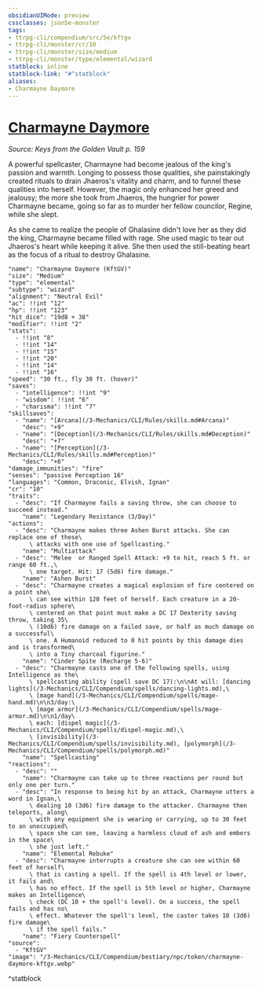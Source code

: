 ```yaml
---
obsidianUIMode: preview
cssclasses: json5e-monster
tags:
- ttrpg-cli/compendium/src/5e/kftgv
- ttrpg-cli/monster/cr/10
- ttrpg-cli/monster/size/medium
- ttrpg-cli/monster/type/elemental/wizard
statblock: inline
statblock-link: "#^statblock"
aliases:
- Charmayne Daymore
---
```

# [Charmayne Daymore](3-Mechanics\CLI\Compendium\bestiary\npc/charmayne-daymore-kftgv.md)
*Source: Keys from the Golden Vault p. 159*  

A powerful spellcaster, Charmayne had become jealous of the king's passion and warmth. Longing to possess those qualities, she painstakingly created rituals to drain Jhaeros's vitality and charm, and to funnel these qualities into herself. However, the magic only enhanced her greed and jealousy; the more she took from Jhaeros, the hungrier for power Charmayne became, going so far as to murder her fellow councilor, Regine, while she slept.

As she came to realize the people of Ghalasine didn't love her as they did the king, Charmayne became filled with rage. She used magic to tear out Jhaeros's heart while keeping it alive. She then used the still-beating heart as the focus of a ritual to destroy Ghalasine.

```statblock
"name": "Charmayne Daymore (KftGV)"
"size": "Medium"
"type": "elemental"
"subtype": "wizard"
"alignment": "Neutral Evil"
"ac": !!int "12"
"hp": !!int "123"
"hit_dice": "19d8 + 38"
"modifier": !!int "2"
"stats":
  - !!int "8"
  - !!int "14"
  - !!int "15"
  - !!int "20"
  - !!int "14"
  - !!int "16"
"speed": "30 ft., fly 30 ft. (hover)"
"saves":
  - "intelligence": !!int "9"
  - "wisdom": !!int "6"
  - "charisma": !!int "7"
"skillsaves":
  - "name": "[Arcana](/3-Mechanics/CLI/Rules/skills.md#Arcana)"
    "desc": "+9"
  - "name": "[Deception](/3-Mechanics/CLI/Rules/skills.md#Deception)"
    "desc": "+7"
  - "name": "[Perception](/3-Mechanics/CLI/Rules/skills.md#Perception)"
    "desc": "+6"
"damage_immunities": "fire"
"senses": "passive Perception 16"
"languages": "Common, Draconic, Elvish, Ignan"
"cr": "10"
"traits":
  - "desc": "If Charmayne fails a saving throw, she can choose to succeed instead."
    "name": "Legendary Resistance (3/Day)"
"actions":
  - "desc": "Charmayne makes three Ashen Burst attacks. She can replace one of these\
      \ attacks with one use of Spellcasting."
    "name": "Multiattack"
  - "desc": "Melee  or Ranged Spell Attack: +9 to hit, reach 5 ft. or range 60 ft.,\
      \ one target. Hit: 17 (5d6) fire damage."
    "name": "Ashen Burst"
  - "desc": "Charmayne creates a magical explosion of fire centered on a point she\
      \ can see within 120 feet of herself. Each creature in a 20-foot-radius sphere\
      \ centered on that point must make a DC 17 Dexterity saving throw, taking 35\
      \ (10d6) fire damage on a failed save, or half as much damage on a successful\
      \ one. A Humanoid reduced to 0 hit points by this damage dies and is transformed\
      \ into a Tiny charcoal figurine."
    "name": "Cinder Spite (Recharge 5-6)"
  - "desc": "Charmayne casts one of the following spells, using Intelligence as the\
      \ spellcasting ability (spell save DC 17):\n\nAt will: [dancing lights](/3-Mechanics/CLI/Compendium/spells/dancing-lights.md),\
      \ [mage hand](/3-Mechanics/CLI/Compendium/spells/mage-hand.md)\n\n3/day:\
      \ [mage armor](/3-Mechanics/CLI/Compendium/spells/mage-armor.md)\n\n1/day\
      \ each: [dispel magic](/3-Mechanics/CLI/Compendium/spells/dispel-magic.md),\
      \ [invisibility](/3-Mechanics/CLI/Compendium/spells/invisibility.md), [polymorph](/3-Mechanics/CLI/Compendium/spells/polymorph.md)"
    "name": "Spellcasting"
"reactions":
  - "desc": ""
    "name": "Charmayne can take up to three reactions per round but only one per turn."
  - "desc": "In response to being hit by an attack, Charmayne utters a word in Ignan,\
      \ dealing 10 (3d6) fire damage to the attacker. Charmayne then teleports, along\
      \ with any equipment she is wearing or carrying, up to 30 feet to an unoccupied\
      \ space she can see, leaving a harmless cloud of ash and embers in the space\
      \ she just left."
    "name": "Elemental Rebuke"
  - "desc": "Charmayne interrupts a creature she can see within 60 feet of herself\
      \ that is casting a spell. If the spell is 4th level or lower, it fails and\
      \ has no effect. If the spell is 5th level or higher, Charmayne makes an Intelligence\
      \ check (DC 10 + the spell's level). On a success, the spell fails and has no\
      \ effect. Whatever the spell's level, the caster takes 10 (3d6) fire damage\
      \ if the spell fails."
    "name": "Fiery Counterspell"
"source":
  - "KftGV"
"image": "/3-Mechanics/CLI/Compendium/bestiary/npc/token/charmayne-daymore-kftgv.webp"
```
^statblock